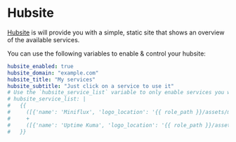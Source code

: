 # Hubsite

[Hubsite](https://github.com/moan0s/hubsite) is will provide you with a simple, static site that shows an overview of the available services.

You can use the following variables to enable & control your hubsite:

```yaml
hubsite_enabled: true
hubsite_domain: "example.com"
hubsite_title: "My services"
hubsite_subtitle: "Just click on a service to use it"
# Use the `hubsite_service_list` variable to only enable services you want to show on this page
# hubsite_service_list: |
#   {{
#     ([{'name': 'Miniflux', 'logo_location': '{{ role_path }}/assets/miniflux.png', 'description': 'An opinionated feed reader '}] if miniflux_enabled else [])
#     +
#     ([{'name': 'Uptime Kuma', 'logo_location': '{{ role_path }}/assets/uptime-kuma.png', 'description': 'Check if the status of services'}] if uptime_kuma_enabled else [])
#   }}
```
